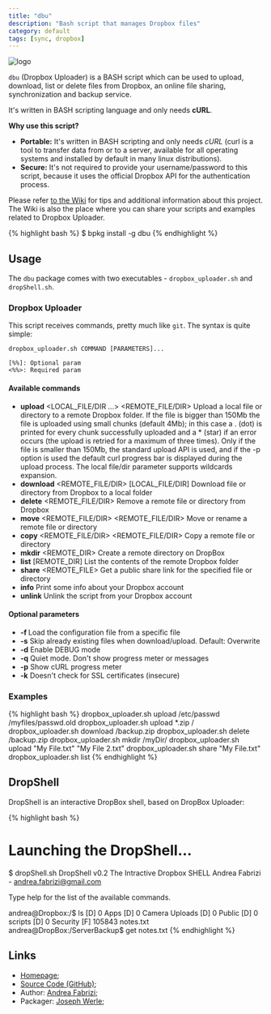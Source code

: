 ```yaml
---
title: "dbu"
description: "Bash script that manages Dropbox files"
category: default
tags: [sync, dropbox]
---
```



![logo](http://www.andreafabrizi.it/images/dropbox_logo.png)

`dbu` (Dropbox Uploader) is a BASH script which can be used to upload, download, list or delete files from Dropbox, an online file sharing, synchronization and backup service.

It's written in BASH scripting language and only needs **cURL**.

**Why use this script?**

* **Portable:** It's written in BASH scripting and only needs *cURL* (curl is a tool to transfer data from or to a server, available for all operating systems and installed by default in many linux distributions).
* **Secure:** It's not required to provide your username/password to this script, because it uses the official Dropbox API for the authentication process.

Please refer [to the Wiki](https://github.com/andreafabrizi/Dropbox-Uploader/wiki) for tips and additional information about this project. The Wiki is also the place where you can share your scripts and examples related to Dropbox Uploader.

{% highlight bash %}
$ bpkg install -g dbu
{% endhighlight %}

## Usage

The `dbu` package comes with two executables - `dropbox_uploader.sh` and `dropShell.sh`.

### Dropbox Uploader

This script receives commands, pretty much like `git`. The syntax is quite simple:

```
dropbox_uploader.sh COMMAND [PARAMETERS]...

[%%]: Optional param
<%%>: Required param
```

#### Available commands

* **upload** <LOCAL_FILE/DIR ...> <REMOTE_FILE/DIR>
  Upload a local file or directory to a remote Dropbox folder.
  If the file is bigger than 150Mb the file is uploaded using small chunks (default 4Mb);
  in this case a . (dot) is printed for every chunk successfully uploaded and a * (star) if an error occurs (the upload is retried for a maximum of three times).
  Only if the file is smaller than 150Mb, the standard upload API is used, and if the -p option is used
  the default curl progress bar is displayed during the upload process.
  The local file/dir parameter supports wildcards expansion.
* **download** <REMOTE_FILE/DIR> [LOCAL_FILE/DIR]
  Download file or directory from Dropbox to a local folder
* **delete** <REMOTE_FILE/DIR>
  Remove a remote file or directory from Dropbox
* **move** <REMOTE_FILE/DIR> <REMOTE_FILE/DIR>
  Move or rename a remote file or directory
* **copy** <REMOTE_FILE/DIR> <REMOTE_FILE/DIR>
  Copy a remote file or directory
* **mkdir** <REMOTE_DIR>
  Create a remote directory on DropBox
* **list** [REMOTE_DIR]
  List the contents of the remote Dropbox folder
* **share** <REMOTE_FILE>
  Get a public share link for the specified file or directory
* **info**
  Print some info about your Dropbox account
* **unlink**
  Unlink the script from your Dropbox account

#### Optional parameters

* **-f <FILENAME>**
  Load the configuration file from a specific file
* **-s**
  Skip already existing files when download/upload. Default: Overwrite
* **-d**
  Enable DEBUG mode
* **-q**
  Quiet mode. Don't show progress meter or messages
* **-p**
  Show cURL progress meter
* **-k**
  Doesn't check for SSL certificates (insecure)

### Examples

{% highlight bash %}
dropbox_uploader.sh upload /etc/passwd /myfiles/passwd.old
dropbox_uploader.sh upload *.zip /
dropbox_uploader.sh download /backup.zip
dropbox_uploader.sh delete /backup.zip
dropbox_uploader.sh mkdir /myDir/
dropbox_uploader.sh upload "My File.txt" "My File 2.txt"
dropbox_uploader.sh share "My File.txt"
dropbox_uploader.sh list
{% endhighlight %}

## DropShell

DropShell is an interactive DropBox shell, based on DropBox Uploader:

{% highlight bash %}
# Launching the DropShell...
$ dropShell.sh
DropShell v0.2
The Intractive Dropbox SHELL
Andrea Fabrizi - andrea.fabrizi@gmail.com

Type help for the list of the available commands.

andrea@Dropbox:/$ ls
[D] 0       Apps
[D] 0       Camera Uploads
[D] 0       Public
[D] 0       scripts
[D] 0       Security
[F] 105843  notes.txt
andrea@DropBox:/ServerBackup$ get notes.txt
{% endhighlight %}

## Links

* [Homepage](http://www.andreafabrizi.it/?dropbox_uploader);
* [Source Code (GitHub)](https://github.com/bpkg/dbu);
* Author: [Andrea Fabrizi](http://www.andreafabrizi.it/);
* Packager: [Joseph Werle](https://github.com/jwerle);

